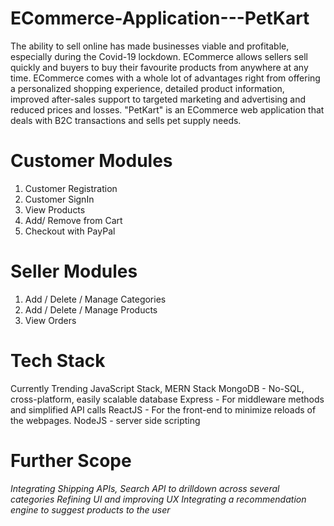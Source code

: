 # ECommerce-Application---PetKart

The ability to sell online has made businesses viable and profitable, especially during the Covid-19 lockdown. ECommerce allows sellers sell quickly and buyers to buy their favourite products from anywhere at any time. ECommerce comes with a whole lot of advantages right from offering a personalized shopping experience, detailed product information, improved after-sales support to targeted marketing and advertising and reduced prices and losses. 
"PetKart" is an ECommerce web application that deals with B2C transactions and sells pet supply needs. 


# Customer Modules
1. Customer Registration 
2. Customer SignIn
3. View Products
4. Add/ Remove from Cart
5. Checkout with PayPal

# Seller Modules
1. Add / Delete / Manage Categories
2. Add / Delete / Manage Products
3. View Orders

# Tech Stack
Currently Trending JavaScript Stack, MERN Stack
MongoDB - No-SQL, cross-platform, easily scalable database
Express - For middleware methods and simplified API calls
ReactJS - For the front-end to minimize reloads of the webpages.
NodeJS - server side scripting

# Further Scope

*Integrating Shipping APIs, Search API to drilldown across several categories*
*Refining UI and improving UX*
*Integrating a recommendation engine to suggest products to the user*

